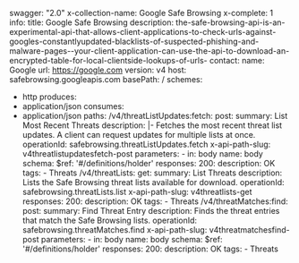 swagger: "2.0"
x-collection-name: Google Safe Browsing
x-complete: 1
info:
  title: Google Safe Browsing
  description: the-safe-browsing-api-is-an-experimental-api-that-allows-client-applications-to-check-urls-against-googles-constantlyupdated-blacklists-of-suspected-phishing-and-malware-pages--your-client-application-can-use-the-api-to-download-an-encrypted-table-for-local-clientside-lookups-of-urls-
  contact:
    name: Google
    url: https://google.com
  version: v4
host: safebrowsing.googleapis.com
basePath: /
schemes:
- http
produces:
- application/json
consumes:
- application/json
paths:
  /v4/threatListUpdates:fetch:
    post:
      summary: List Most Recent Threats
      description: |-
        Fetches the most recent threat list updates. A client can request updates
        for multiple lists at once.
      operationId: safebrowsing.threatListUpdates.fetch
      x-api-path-slug: v4threatlistupdatesfetch-post
      parameters:
      - in: body
        name: body
        schema:
          $ref: '#/definitions/holder'
      responses:
        200:
          description: OK
      tags:
      - Threats
  /v4/threatLists:
    get:
      summary: List Threats
      description: Lists the Safe Browsing threat lists available for download.
      operationId: safebrowsing.threatLists.list
      x-api-path-slug: v4threatlists-get
      responses:
        200:
          description: OK
      tags:
      - Threats
  /v4/threatMatches:find:
    post:
      summary: Find Threat Entry
      description: Finds the threat entries that match the Safe Browsing lists.
      operationId: safebrowsing.threatMatches.find
      x-api-path-slug: v4threatmatchesfind-post
      parameters:
      - in: body
        name: body
        schema:
          $ref: '#/definitions/holder'
      responses:
        200:
          description: OK
      tags:
      - Threats